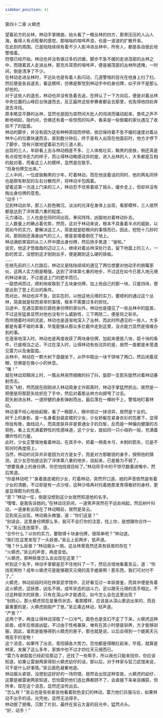 ```yaml
---
sidebar_position: 41
---
```

 第四十二章 火蟒虎


望着前方的丛林，林动手掌微曲，抬头看了一眼丛林的四方，那黑压压的人山人海，看得人有点眩晕的感觉，那嗡嗡的喧哗声浪，也是一波波的扩散开来。  
在此刻的周围，已是陆陆续续有着不少人影冲进丛林中，所有人，都是各自彼此地警惕着。  
狩猎已经开始，林动也并没有做过多的迟缓，脚步不急不缓的走进茂密的丛林之中，而随着其人走进丛林，那充斥耳旁的喧哗声，便是被茂密的丛林所遮掩，一时间，倒是清净了不少。  
在林动走进丛林时，不远处也是有着人影闪动，几道警惕的目光在他身上扫了扫，然后便是各自退去，看这模样，仿佛是察觉到林动手中的身份牌，似乎并不是那么好抢的。  
对于这些人的退去，林动也并没有急着去追，在辨认了一下方向后，便是对着丛林中央位置的山峰巨台快速而去，反正最终这些参赛者都会去那里，也免得他四处奔波去寻找。  
原本略显平静的丛林，显然也是因为突然间大批人的闯进而骚动起来，兽吼之声不断地响起，隐约间，仿佛还有着一些惊慌的叫声，看来是一些倒霉的家伙遇见了收拾不了的猛兽。  
林动的脚步，并没有因为这些种种原因而停顿，依旧保持着不急不缓的速度对着丛林中心的位置快速而去，直到数分钟后，终于是有人出现在他面前时，他方才停下了脚步，饶有兴致地望着前方的三道人影。  
出现的三人，年龄看上去与林动相差不多，三人体格壮实，黝黑的皮肤，倒还真是有点视觉冲击力的样子，而让得林动略感诧异的是，进入丛林的人，大多都是互相的敌对着，而看这三人的模样，显然是在联手。  
“将身份牌交出来。”  
三人中间，一位皮肤黝黑的少年，盯着林动，而在他说着话的同时，他的两名同伴也是颇有默契的左右分散而开，将林动半包围着。  
望着这第一次送上门来的三人，林动忍不住笑着摇了摇头，缓步走上，但却并没有掏出身份牌的意思。  
“动手！”  
见到林动此举，那三人脸色微沉，淡淡的光泽在身体上出现，看那模样，三人居然都是达到了淬体第六重的程度。  
元力涌动，三人也是在同时间出现，拳风阵阵，凶狠地对着林动扑去。  
三人数量上的确占着优势，然而，这对于林动来说，根本不具备着半点的威胁，以其如今的实力，要解决这三人，简直就是眨眼间的事情而已，因此，短短十几秒时间，那刚刚还满身凶气的三人，便是哀嚎着倒在了地上。  
林动满脸笑容的从三人怀中摸出身份牌，然后扬手笑道：“谢啦。”  
说完，他这才悠哉哉的迈过三人，继续对着丛林深处行去，留下地面上的三人，一脸的苦涩，没想到这才刚刚出手，便是踢到这么硬的铁板。  
……  
在继先前的三人拦路后，林动又是陆陆续续的遇见了两位想要对他动手的倒霉家伙，这两人实力倒是略强，达到了淬体第七重的地步，不过这在如今已晋入地元境的林动来说，不过是送上门的肥羊而已。  
一路悠闲而过，顺利地收取到了五块身份牌，加上他自己的那一块，只差四块，便是达到了登上石台的条件。  
而对此，林动也并不急，说实在的，以他这地元境的实力，要顺利的通过这个丛林，简直就是轻而易举的事情，根本不需要过多的担忧。  
沿途中，在遇见那些拦路抢身份牌的家伙外，林动也是撞见了一些丛林中的猛兽，不过这些猛兽显然对他也没有什么威胁性，三下两除二，便是将之斩杀。  
而伴随着时间的流逝，林动也是逐渐地深入了丛林，而此时所遇见的一些人，大多都是有着不错的本事，毕竟能够从那众多拦截中走到这里，没点能力显然是很难办到的事。  
在逐渐地深入时，林动也是再度收获了两块身份牌，加起来便是八块，距十块的条件，已是相当之近，不过在深入时，让得林动有些诧异的是，居然一直都是未曾遇见雷力以及谢盈盈。  
丛林中，林动在一颗大树下盘腿坐下，从怀中取出一块干饼啃了两口，然后闭着双眼，仿佛是在做小小的休息。  
“嗤！”  
就在林动双眼闭上时，一簇丛林突然细微的抖了抖，旋即一支箭矢陡然对着林动暴射而去。  
箭矢飞射，然而就在刚刚进入林动周身丈许距离时，林动手掌猛然抓出，居然是一把便是将那箭矢给抓在了手中，然后对着那丛林方向掷甩了过去。  
箭矢射进丛林，一道矫健的身影弹射而出，最后落在一棵树干上，警惕地盯着林动。  
林动漫不经心地抬起眼，看了一眼那人，眼中掠过一抹讶异，居然是个女的。  
树干上的身影，是一名身着劲装皮裙的少女，少女娇躯在紧身衣衫的包裹下，显得玲珑有致，曲线动人，而其皮肤并非是普通女子的白皙，反而是一种偏向健康的古铜色，看上去充满着野性的性感味道，这个少女，就如同一只小母豹一般，充满着爆炸性的力量。  
此时，少女正警惕地看着林动，在其手中，抓着一柄青木弓，木制的箭矢，已是不知何时再度搭上。  
当然，林动的诧异并非是因为对方是女子，而是对方那敏锐的身手，按照他的猜测，这少女恐怕是达到了淬体第八重的地步，说起来，已是极为不弱了。  
“想要我身上的身份牌，你恐怕找错目标了。”林动将手中的干饼尽数塞进嘴中，然后笑道。  
“你是林动吧？”身着兽皮裙的少女，盯着林动，突然开口道，她的声音依然是有着少女的清脆，不过却是有一点沙哑，这种沙哑再衬托着她那发育得极好的身材，更是显得颇为的性感。  
“恩？”林动一怔，倒是没想到这少女居然知道他的名字。  
“嘿嘿，是我告诉她的。”在林动诧异间，一道笑声突然在不远处响起，然后树叶抖动，一道身影出现在了林动眼前，居然是吴云。  
见到吴云出现，林动眉头微皱，道：“你们这是？”  
“别误会，这里身份牌那么多，我可不会打你的注意，找上你，是想跟你合作一下。”吴云连连摆手，道。  
“合作什么？以你的实力，要取得十块身份牌，很简单吧？”林动道。  
“我们在这里发现了一头妖兽。”吴云上前两步，低声道。  
“哦？什么妖兽？”林动眉头一挑，这丛林里竟然还真有妖兽的存在？  
“火蟒虎。”吴云的声音，再度变低。  
“火蟒虎，那种妖兽怎么会出现在这里？”  
听到这个名字，林动手掌都是忍不住地抖了一下，然后古怪地看着吴云，道：“你找死啊你？成年火蟒虎可是能够跟天元境的高手媲美啊！那东西，我们可对付不了。”  
火蟒虎，林动前段时间在林家武学馆中，正好看见过一本妖兽鉴，而其中便是有着这火蟒虎，这妖兽，凶名不弱，成年状态的战斗力，足以跟天元境的高手相比，不过这种层次的妖兽，只有在深山中才能遇见，如今怎么会在这里出现？  
“别担心，那火蟒虎现在是重伤状态，看那模样，应该是从深山里逃出来的，而且最重要的是，火蟒虎刚刚产了崽。”吴云凑近林动，轻声道。  
“产崽？”  
这两个字，再度让得林动深吸了一口冷气，面色也是变幻不定了下来，火蟒虎这种妖兽，成年后很是凶猛，不过由于性格暴戾，唯有在其小时便是驯养，方才能够驯服，因此，谁若是能够得到火蟒虎的崽子，那也就是说，以后会得到一个媲美天元境高手的宠物！  
这个消息，如果传了出去，青阳镇各大势力，恐怕都是得眼红起来，毕竟，就算是林家，发展了这么多年，家族中也不过才四位天元境而已。  
“雷力与谢盈盈已经赶往那边了，还找了一些帮手，所以我也只能来找你，你应该知道，如果让雷谢两家得到火蟒虎幼仔的话，那以后，对于林家与狂刀武馆来说，可不是什么好事情。”吴云面色凝重地道。  
林动眉头紧锁，没想到这好好的一场狩猎，居然会出现这种变故，火蟒虎的幼仔，这要是被雷谢两家知道，恐怕雷豹他们连比赛都顾不了，会直接下来亲自捕获，但所幸，现在这个消息，显然还没传出去。  
“怎么样？”吴云也是有些紧张地看着脸色变幻的林动，雷力他们兵强马壮，如果林动不出手的话，光凭他，显然无法得手。  
林动抿了抿嘴，沉默了片刻，最终在吴云大喜的目光中，猛然点头。  
“好，动手！”  
  
  
